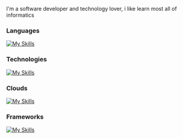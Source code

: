 

<!--
**zalokin/zalokin** is a ✨ _special_ ✨ repository because its `README.md` (this file) appears on your GitHub profile.

Here are some ideas to get you started:

- 🔭 I’m currently working on ...
- 🌱 I’m currently learning ...
- 👯 I’m looking to collaborate on ...
- 🤔 I’m looking for help with ...
- 💬 Ask me about ...
- 📫 How to reach me: ...
- 😄 Pronouns: ...
- ⚡ Fun fact: ...
-->

I'm a software developer and technology lover, i like learn most all of informatics

### Languages
[![My Skills](https://skillicons.dev/icons?i=java,python,go,php,javascript,bash,css,html,scss,typescript&theme=light&perline=5)](https://skillicons.dev)

### Technologies
[![My Skills](https://skillicons.dev/icons?i=fastapi,mysql,mongodb,sqlite,raspberrypi,docker,bootstrap,linux,arduino,gradle,maven,nginx,prometheus,grafana,webpack,gulp,androidstudio&theme=light&perline=5)](https://skillicons.dev)

### Clouds
[![My Skills](https://skillicons.dev/icons?i=aws,gcp,heroku&theme=light)](https://skillicons.dev)

### Frameworks
[![My Skills](https://skillicons.dev/icons?i=angular,spring,laravel&theme=light)](https://skillicons.dev)
          
